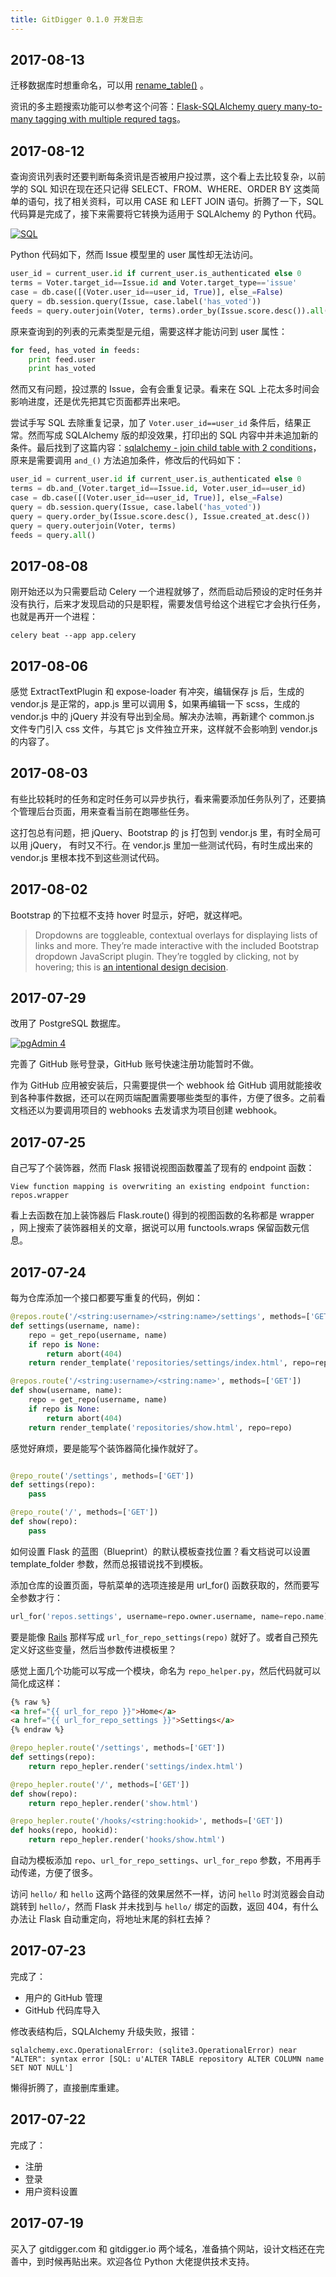 ```yaml
---
title: GitDigger 0.1.0 开发日志
---
```

## 2017-08-13
迁移数据库时想重命名，可以用 [rename_table()](http://alembic.zzzcomputing.com/en/latest/ops.html#alembic.operations.Operations.rename_table) 。

资讯的多主题搜索功能可以参考这个问答：[Flask-SQLAlchemy query many-to-many tagging with multiple requred tags](https://stackoverflow.com/questions/26270927/flask-sqlalchemy-query-many-to-many-tagging-with-multiple-requred-tags)。

## 2017-08-12
查询资讯列表时还要判断每条资讯是否被用户投过票，这个看上去比较复杂，以前学的 SQL 知识在现在还只记得 SELECT、FROM、WHERE、ORDER BY 这类简单的语句，找了相关资料，可以用 CASE 和 LEFT JOIN 语句。折腾了一下，SQL 代码算是完成了，接下来需要将它转换为适用于 SQLAlchemy 的 Python 代码。

[![](/static/images/devlog/2017-08-12-12-54-54.png "SQL")](/static/images/devlog/2017-08-12-12-54-54.png)

Python 代码如下，然而 Issue 模型里的 user 属性却无法访问。

``` python
user_id = current_user.id if current_user.is_authenticated else 0
terms = Voter.target_id==Issue.id and Voter.target_type=='issue'
case = db.case([(Voter.user_id==user_id, True)], else_=False)
query = db.session.query(Issue, case.label('has_voted'))
feeds = query.outerjoin(Voter, terms).order_by(Issue.score.desc()).all()
```

原来查询到的列表的元素类型是元组，需要这样才能访问到 user 属性：

``` python
for feed, has_voted in feeds:
    print feed.user 
    print has_voted
```

然而又有问题，投过票的 Issue，会有会重复记录。看来在 SQL 上花太多时间会影响进度，还是优先把其它页面都弄出来吧。

尝试手写 SQL 去除重复记录，加了 `Voter.user_id==user_id` 条件后，结果正常。然而写成 SQLAlchemy 版的却没效果，打印出的 SQL 内容中并未追加新的条件。最后找到了这篇内容：[sqlalchemy - join child table with 2 conditions](https://stackoverflow.com/questions/11144536/sqlalchemy-join-child-table-with-2-conditions)，原来是需要调用 `and_()` 方法追加条件，修改后的代码如下：

``` python
user_id = current_user.id if current_user.is_authenticated else 0
terms = db.and_(Voter.target_id==Issue.id, Voter.user_id==user_id)
case = db.case([(Voter.user_id==user_id, True)], else_=False)
query = db.session.query(Issue, case.label('has_voted'))
query = query.order_by(Issue.score.desc(), Issue.created_at.desc())
query = query.outerjoin(Voter, terms)
feeds = query.all()
```

## 2017-08-08
刚开始还以为只需要启动 Celery 一个进程就够了，然而启动后预设的定时任务并没有执行，后来才发现启动的只是职程，需要发信号给这个进程它才会执行任务，也就是再开一个进程：

    celery beat --app app.celery

## 2017-08-06
感觉 ExtractTextPlugin 和 expose-loader 有冲突，编辑保存 js 后，生成的 vendor.js 是正常的，app.js 里可以调用 $，如果再编辑一下 scss，生成的 vendor.js 中的 jQuery 并没有导出到全局。解决办法嘛，再新建个 common.js 文件专门引入 css 文件，与其它 js 文件独立开来，这样就不会影响到 vendor.js 的内容了。

## 2017-08-03
有些比较耗时的任务和定时任务可以异步执行，看来需要添加任务队列了，还要搞个管理后台页面，用来查看当前在跑哪些任务。

这打包总有问题，把 jQuery、Bootstrap 的 js 打包到 vendor.js 里，有时全局可以用 jQuery， 有时又不行。在 vendor.js 里加一些测试代码，有时生成出来的 vendor.js 里根本找不到这些测试代码。

## 2017-08-02
Bootstrap 的下拉框不支持 hover 时显示，好吧，就这样吧。
> Dropdowns are toggleable, contextual overlays for displaying lists of links and more. They’re made interactive with the included Bootstrap dropdown JavaScript plugin. They’re toggled by clicking, not by hovering; this is [an intentional design decision](http://markdotto.com/2012/02/27/bootstrap-explained-dropdowns/).


## 2017-07-29
改用了 PostgreSQL 数据库。

[![](/static/images/devlog/2017-07-29-15-50-38.png "pgAdmin 4")](/static/images/devlog/2017-07-29-15-50-38.png)

完善了 GitHub 账号登录，GitHub 账号快速注册功能暂时不做。

作为 GitHub 应用被安装后，只需要提供一个 webhook 给 GitHub 调用就能接收到各种事件数据，还可以在网页端配置需要哪些类型的事件，方便了很多。之前看文档还以为要调用项目的 webhooks 去发请求为项目创建 webhook。

## 2017-07-25
自己写了个装饰器，然而 Flask 报错说视图函数覆盖了现有的 endpoint 函数：

```
View function mapping is overwriting an existing endpoint function: repos.wrapper
```

看上去函数在加上装饰器后 Flask.route() 得到的视图函数的名称都是 wrapper ，网上搜索了装饰器相关的文章，据说可以用 functools.wraps 保留函数元信息。

## 2017-07-24
每为仓库添加一个接口都要写重复的代码，例如：

``` python
@repos.route('/<string:username>/<string:name>/settings', methods=['GET'])
def settings(username, name):
    repo = get_repo(username, name)
    if repo is None:
        return abort(404)
    return render_template('repositories/settings/index.html', repo=repo)

@repos.route('/<string:username>/<string:name>', methods=['GET'])
def show(username, name):
    repo = get_repo(username, name)
    if repo is None:
        return abort(404)
    return render_template('repositories/show.html', repo=repo)
```

感觉好麻烦，要是能写个装饰器简化操作就好了。

``` python

@repo_route('/settings', methods=['GET'])
def settings(repo):
    pass

@repo_route('/', methods=['GET'])
def show(repo):
    pass
```

如何设置 Flask 的蓝图（Blueprint）的默认模板查找位置？看文档说可以设置 template_folder 参数，然而总报错说找不到模板。

添加仓库的设置页面，导航菜单的选项连接是用 url_for() 函数获取的，然而要写全参数才行：

``` python
url_for('repos.settings', username=repo.owner.username, name=repo.name)
```

要是能像 [Rails](http://rubyonrails.org/) 那样写成 `url_for_repo_settings(repo)` 就好了。或者自己预先定义好这些变量，然后当参数传进模板里？

感觉上面几个功能可以写成一个模块，命名为 `repo_helper.py`，然后代码就可以简化成这样：

``` html
{% raw %}
<a href="{{ url_for_repo }}">Home</a>
<a href="{{ url_for_repo_settings }}">Settings</a>
{% endraw %}
```

``` python
@repo_hepler.route('/settings', methods=['GET'])
def settings(repo):
    return repo_hepler.render('settings/index.html')

@repo_hepler.route('/', methods=['GET'])
def show(repo):
    return repo_hepler.render('show.html')

@repo_hepler.route('/hooks/<string:hookid>', methods=['GET'])
def hooks(repo, hookid):
    return repo_hepler.render('hooks/show.html')
```

自动为模板添加 `repo`、`url_for_repo_settings`、`url_for_repo` 参数，不用再手动传递，方便了很多。

访问 `hello/` 和 `hello` 这两个路径的效果居然不一样，访问 `hello` 时浏览器会自动跳转到 `hello/`，然而 Flask 并未找到与 `hello/` 绑定的函数，返回 404，有什么办法让 Flask 自动重定向，将地址末尾的斜杠去掉？

## 2017-07-23
完成了：

- 用户的 GitHub 管理
- GitHub 代码库导入

修改表结构后，SQLAlchemy 升级失败，报错：

```
sqlalchemy.exc.OperationalError: (sqlite3.OperationalError) near "ALTER": syntax error [SQL: u'ALTER TABLE repository ALTER COLUMN name SET NOT NULL']
```

懒得折腾了，直接删库重建。

## 2017-07-22
完成了：

 - 注册
 - 登录
 - 用户资料设置

## 2017-07-19
买入了 gitdigger.com 和 gitdigger.io 两个域名，准备搞个网站，设计文档还在完善中，到时候再贴出来。欢迎各位 Python 大佬提供技术支持。
